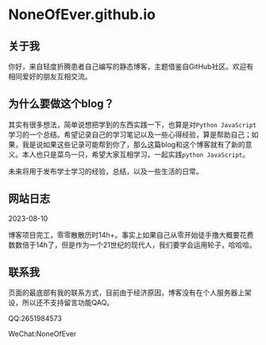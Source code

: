 # NoneOfEver.github.io
<h2>关于我</h2>
<p>你好，来自轻度折腾患者自己编写的静态博客，主题借鉴自GitHub社区。欢迎有相同爱好的朋友互相交流。</p>
<h2>为什么要做这个blog？</h2>
<p>其实有很多想法，简单说想把学到的东西实践一下，也算是对<code>Python JavaScript</code>学习的一个总结。希望记录自己的学习笔记以及一些心得经验，算是帮助自己；如果，我是说如果这些记录可能帮到你了，那么这篇blog和这个博客就有了新的意义。本人也只是菜鸟一只，希望大家互相学习，一起实践<code>python JavaScript</code>。</p>
<p>未来将用于发布学士学习的经验，总结，以及一些生活的日常。</p>
<h2>网站日志</h2>
<p>2023-08-10</p>
<p>博客项目完工，零零散散历时14h+。事实上如果自己从零开始徒手撸大概要花费数数倍于14h了，但是作为一个21世纪的现代人，我们要学会运用轮子，哈哈哈。</p>
<h2>联系我</h2>
<p>页面的最底部有我的联系方式，目前由于经济原因，博客没有在个人服务器上架设，所以还不支持留言功能QAQ。</p>
<p>QQ:2651984573</p>
<p>WeChat:NoneOfEver</p>
